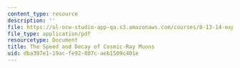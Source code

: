 ```yaml
---
content_type: resource
description: ''
file: https://ol-ocw-studio-app-qa.s3.amazonaws.com/courses/8-13-14-experimental-physics-i-ii-junior-lab-fall-2016-spring-2017/dba397e119acfe92807caeb1509c401e_MIT8_13-14F16-S17exp14.pdf
file_type: application/pdf
resourcetype: Document
title: The Speed and Decay of Cosmic-Ray Muons
uid: dba397e1-19ac-fe92-807c-aeb1509c401e
---
```

